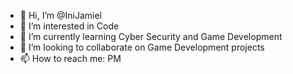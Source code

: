 - 👋 Hi, I’m @IniJamiel
- 👀 I’m interested in Code
- 🌱 I’m currently learning Cyber Security and Game Development
- 💞️ I’m looking to collaborate on Game Development projects
- 📫 How to reach me: PM

<!---
IniJamiel/IniJamiel is a ✨ special ✨ repository because its `README.md` (this file) appears on your GitHub profile.
You can click the Preview link to take a look at your changes.
--->
